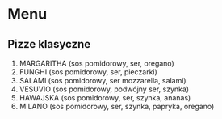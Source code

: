# Menu

## Pizze klasyczne

1. MARGARITHA (sos pomidorowy, ser, oregano)
2. FUNGHI (sos pomidorowy, ser, pieczarki)
3. SALAMI (sos pomidorowy, ser mozzarella, salami)
4. VESUVIO (sos pomidorowy, podwójny ser, szynka)
5. HAWAJSKA (sos pomidorowy, ser, szynka, ananas) 
6. MILANO (sos pomidorowy, ser, szynka, papryka, oregano)
